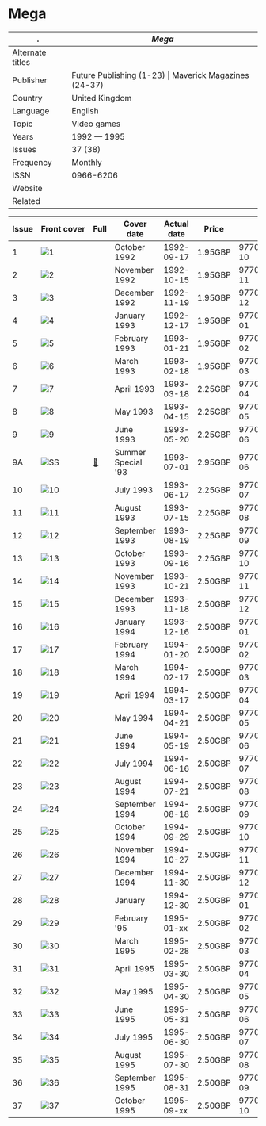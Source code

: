 # Mega

. | _Mega_
--- | ---
Alternate titles | 
Publisher |  Future Publishing (1-23) &vert; Maverick Magazines (24-37)
Country | United Kingdom
Language | English
Topic | Video games
Years | 1992 &mdash; 1995
Issues | 37 (38)
Frequency | Monthly
ISSN | 0966-6206
Website | 
Related | 

Issue | Front&nbsp;cover | Full | Cover date | Actual date | Price | Barcode | Extras
----- | ---------------- | ---- | ---------- | ----------- | ----- | ------- | ------
1|![1](mega/01.png)||October 1992|1992-09-17|1.95GBP|9770966620000-10|
2|![2](mega/02.png)||November 1992|1992-10-15|1.95GBP|9770966620000-11|
3|![3](mega/03.png)||December 1992|1992-11-19|1.95GBP|9770966620000-12|
4|![4](mega/04.png)||January 1993|1992-12-17|1.95GBP|9770966620000-01|
5|![5](mega/05.png)||February 1993|1993-01-21|1.95GBP|9770966620000-02|
6|![6](mega/06.png)||March 1993|1993-02-18|1.95GBP|9770966620000-03|
7|![7](mega/07.png)||April 1993|1993-03-18|2.25GBP|9770966620017-04|
8|![8](mega/08.png)||May 1993|1993-04-15|2.25GBP|9770966620017-05|
9|![9](mega/09.png)||June 1993|1993-05-20|2.25GBP|9770966620017-06|
9A|![SS](mega/SS.png)|[🔗][SS]|Summer Special '93|1993-07-01|2.95GBP|9770969500002-06|
10|![10](mega/10.png)||July 1993|1993-06-17|2.25GBP|9770966620017-07|
11|![11](mega/11.png)||August 1993|1993-07-15|2.25GBP|9770966620017-08|
12|![12](mega/12.png)||September 1993|1993-08-19|2.25GBP|9770966620017-09|
13|![13](mega/13.png)||October 1993|1993-09-16|2.25GBP|9770966620017-10|
14|![14](mega/14.png)||November 1993|1993-10-21|2.50GBP|9770966620024-11|
15|![15](mega/15.png)||December 1993|1993-11-18|2.50GBP|9770966620024-12|
16|![16](mega/16.png)||January 1994|1993-12-16|2.50GBP|9770966620024-01|
17|![17](mega/17.png)||February 1994|1994-01-20|2.50GBP|9770966620024-02|
18|![18](mega/18.png)||March 1994|1994-02-17|2.50GBP|9770966620024-03|
19|![19](mega/19.png)||April 1994|1994-03-17|2.50GBP|9770966620024-04|
20|![20](mega/20.png)||May 1994|1994-04-21|2.50GBP|9770966620024-05|Poster book
21|![21](mega/21.png)||June 1994|1994-05-19|2.50GBP|9770966620024-06|
22|![22](mega/22.png)||July 1994|1994-06-16|2.50GBP|9770966620024-07|
23|![23](mega/23.png)||August 1994|1994-07-21|2.50GBP|9770966620024-08|
24|![24](mega/24.png)||September 1994|1994-08-18|2.50GBP|9770966620024-09|
25|![25](mega/25.png)||October 1994|1994-09-29|2.50GBP|9770966620024-10|
26|![26](mega/26.png)||November 1994|1994-10-27|2.50GBP|9770966620024-11|
27|![27](mega/27.png)||December 1994|1994-11-30|2.50GBP|9770966620024-12|
28|![28](mega/28.png)||January|1994-12-30|2.50GBP|9770966620024-01|
29|![29](mega/29.png)||February '95|1995-01-xx|2.50GBP|9770966620024-02|
30|![30](mega/30.png)||March 1995|1995-02-28|2.50GBP|9770966620024-03|
31|![31](mega/31.png)||April 1995|1995-03-30|2.50GBP|9770966620024-04|
32|![32](mega/32.png)||May 1995|1995-04-30|2.50GBP|9770966620024-05|
33|![33](mega/33.png)||June 1995|1995-05-31|2.50GBP|9770966620024-06|
34|![34](mega/34.png)||July 1995|1995-06-30|2.50GBP|9770966620024-07|
35|![35](mega/35.png)||August 1995|1995-07-30|2.50GBP|9770966620024-08|
36|![36](mega/36.png)||September 1995|1995-08-31|2.50GBP|9770966620024-09|
37|![37](mega/37.png)||October 1995|1995-09-xx|2.50GBP|9770966620024-10|

[SS]: https://archive.org/details/megagoldsummerspecial

